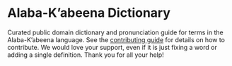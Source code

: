 
# Alaba-K’abeena Dictionary

Curated public domain dictionary and pronunciation guide for terms in the Alaba-K’abeena language. See the [contributing guide](https://github.com/drumworkteam/term/blob/make/.github/contributing.md) for details on how to contribute. We would love your support, even if it is just fixing a word or adding a single definition. Thank you for all your help!